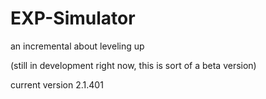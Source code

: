 # EXP-Simulator
an incremental about leveling up

(still in development right now, this is sort of a beta version)

current version 2.1.401
